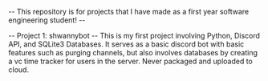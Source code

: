 -- This repository is for projects that I have made as a first year software engineering student! --

-- Project 1: shwannybot --
This is my first project involving Python, Discord API, and SQLite3 Databases. It serves as a basic discord bot with basic features such as purging channels, but also involves databases by creating a vc time tracker for users in the server. Never packaged and uploaded to cloud.

